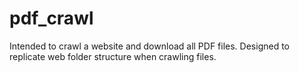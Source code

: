 # pdf_crawl
Intended to crawl a website and download all PDF files. Designed to replicate web folder structure when crawling files.
